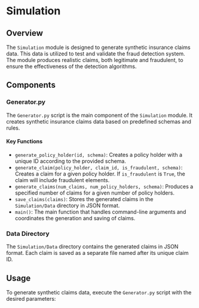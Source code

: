 # Simulation

## Overview

The `Simulation` module is designed to generate synthetic insurance claims data. This data is utilized to test and validate the fraud detection system. The module produces realistic claims, both legitimate and fraudulent, to ensure the effectiveness of the detection algorithms.

## Components

### Generator.py

The `Generator.py` script is the main component of the `Simulation` module. It creates synthetic insurance claims data based on predefined schemas and rules.

#### Key Functions

- `generate_policy_holder(id, schema)`: Creates a policy holder with a unique ID according to the provided schema.
- `generate_claim(policy_holder, claim_id, is_fraudulent, schema)`: Creates a claim for a given policy holder. If `is_fraudulent` is `True`, the claim will include fraudulent elements.
- `generate_claims(num_claims, num_policy_holders, schema)`: Produces a specified number of claims for a given number of policy holders.
- `save_claims(claims)`: Stores the generated claims in the `Simulation/Data` directory in JSON format.
- `main()`: The main function that handles command-line arguments and coordinates the generation and saving of claims.

### Data Directory

The `Simulation/Data` directory contains the generated claims in JSON format. Each claim is saved as a separate file named after its unique claim ID.

## Usage

To generate synthetic claims data, execute the `Generator.py` script with the desired parameters:
